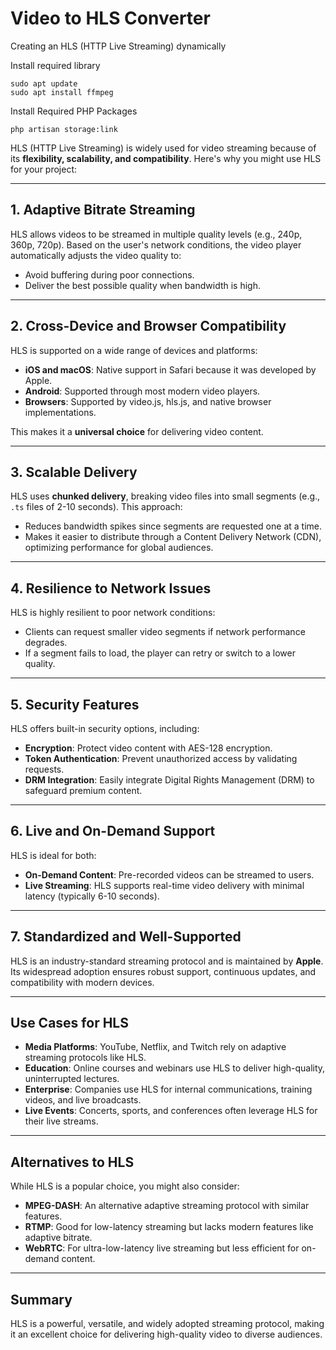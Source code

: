 # Video to HLS Converter

Creating an HLS (HTTP Live Streaming) dynamically

Install required library

```
sudo apt update
sudo apt install ffmpeg
```

Install Required PHP Packages

`php artisan storage:link`

HLS (HTTP Live Streaming) is widely used for video streaming because of its **flexibility, scalability, and compatibility**. Here's why you might use HLS for your project:

---

## 1. Adaptive Bitrate Streaming
HLS allows videos to be streamed in multiple quality levels (e.g., 240p, 360p, 720p). Based on the user's network conditions, the video player automatically adjusts the video quality to:
- Avoid buffering during poor connections.
- Deliver the best possible quality when bandwidth is high.

---

## 2. Cross-Device and Browser Compatibility
HLS is supported on a wide range of devices and platforms:
- **iOS and macOS**: Native support in Safari because it was developed by Apple.
- **Android**: Supported through most modern video players.
- **Browsers**: Supported by video.js, hls.js, and native browser implementations.

This makes it a **universal choice** for delivering video content.

---

## 3. Scalable Delivery
HLS uses **chunked delivery**, breaking video files into small segments (e.g., `.ts` files of 2-10 seconds). This approach:
- Reduces bandwidth spikes since segments are requested one at a time.
- Makes it easier to distribute through a Content Delivery Network (CDN), optimizing performance for global audiences.

---

## 4. Resilience to Network Issues
HLS is highly resilient to poor network conditions:
- Clients can request smaller video segments if network performance degrades.
- If a segment fails to load, the player can retry or switch to a lower quality.

---

## 5. Security Features
HLS offers built-in security options, including:
- **Encryption**: Protect video content with AES-128 encryption.
- **Token Authentication**: Prevent unauthorized access by validating requests.
- **DRM Integration**: Easily integrate Digital Rights Management (DRM) to safeguard premium content.

---

## 6. Live and On-Demand Support
HLS is ideal for both:
- **On-Demand Content**: Pre-recorded videos can be streamed to users.
- **Live Streaming**: HLS supports real-time video delivery with minimal latency (typically 6-10 seconds).

---

## 7. Standardized and Well-Supported
HLS is an industry-standard streaming protocol and is maintained by **Apple**. Its widespread adoption ensures robust support, continuous updates, and compatibility with modern devices.

---

## Use Cases for HLS
- **Media Platforms**: YouTube, Netflix, and Twitch rely on adaptive streaming protocols like HLS.
- **Education**: Online courses and webinars use HLS to deliver high-quality, uninterrupted lectures.
- **Enterprise**: Companies use HLS for internal communications, training videos, and live broadcasts.
- **Live Events**: Concerts, sports, and conferences often leverage HLS for their live streams.

---

## Alternatives to HLS
While HLS is a popular choice, you might also consider:
- **MPEG-DASH**: An alternative adaptive streaming protocol with similar features.
- **RTMP**: Good for low-latency streaming but lacks modern features like adaptive bitrate.
- **WebRTC**: For ultra-low-latency live streaming but less efficient for on-demand content.

---

## Summary
HLS is a powerful, versatile, and widely adopted streaming protocol, making it an excellent choice for delivering high-quality video to diverse audiences.